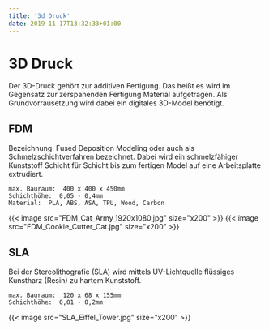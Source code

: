 ```yaml
---
title: '3d Druck'
date: 2019-11-17T13:32:33+01:00
---
```


# 3D Druck

Der 3D-Druck gehört zur additiven Fertigung. Das heißt es wird im Gegensatz zur zerspanenden Fertigung Material aufgetragen. Als Grundvorrausetzung wird dabei ein digitales 3D-Model benötigt.

## FDM

Bezeichnung: Fused Deposition Modeling oder auch als Schmelzschichtverfahren bezeichnet.
Dabei wird ein schmelzfähiger Kunststoff Schicht für Schicht bis zum fertigen Model auf eine Arbeitsplatte extrudiert.

    max. Bauraum:  400 x 400 x 450mm
    Schichthöhe:  0,05 - 0,4mm
    Material:  PLA, ABS, ASA, TPU, Wood, Carbon

<div class="flex flex-wrap justify-center items-center w-full max-w-xl mx-auto mt-6">
    {{< image src="FDM_Cat_Army_1920x1080.jpg" size="x200" >}}
    {{< image src="FDM_Cookie_Cutter_Cat.jpg" size="x200" >}}
</div>

## SLA

Bei der Stereolithografie (SLA) wird mittels UV-Lichtquelle flüssiges Kunstharz (Resin) zu hartem Kunststoff.

    max. Bauraum:  120 x 68 x 155mm
    Schichthöhe:  0,01 - 0,2mm
    
<div class="flex flex-wrap justify-center items-center w-full max-w-xl mx-auto mt-6">
    {{< image src="SLA_Eiffel_Tower.jpg" size="x200" >}}
